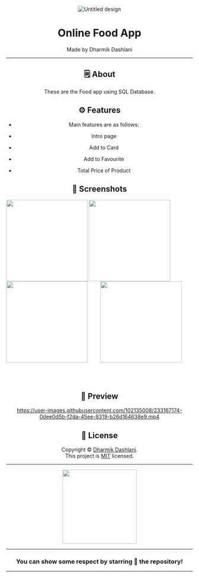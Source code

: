 <div align="center">


![Untitled design](https://user-images.githubusercontent.com/102135008/233164766-b4c5be6e-3954-44cf-9639-d99a44ccd0bc.png)

# **Online Food App**
Made by Dharmik Dashlani

---


## 🗒 About

These are the Food app using SQL Database.

## ⚙️ Features

- Main features are as follows:

 - Intro page
 - Add to Card
 - Add to Favourite
 - Total Price of Product
    
## 📲 Screenshots

<img align="left" src="https://user-images.githubusercontent.com/102135008/233165644-ea98d70d-5923-46ee-a694-162607921d4e.jpg" width="220px">
<img align="left" src="https://user-images.githubusercontent.com/102135008/233165642-80c1dd2a-bee2-441b-8c31-3416c74dff9a.jpg" width="220px">
<img align="left" src="https://user-images.githubusercontent.com/102135008/233165636-fc899223-5bf9-4543-8796-e484fba32014.jpg" width="220px">
<img src="https://user-images.githubusercontent.com/102135008/233165630-bc0a16ca-816f-4318-941a-8d9e52dec366.jpg" width="220px">


<br><br>

## 📲 Preview



https://user-images.githubusercontent.com/102135008/233167174-0dee0d5b-f2da-45ee-8319-b26d164638e9.mp4


## 📝 License

Copyright © [Dharmik Dashlani](https://github.com/dharmikdashlani). <br>
This project is [MIT](License.md) licensed.

---
<div align="center">

<img src="https://user-images.githubusercontent.com/102135008/233168138-de027c80-0488-4780-b43c-1715efe5e339.png" width="200px" height="200px">
  
---
### You can show some respect by starring 🌟 the repository!
---

</div>
